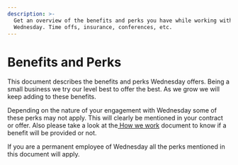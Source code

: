 ```yaml
---
description: >-
  Get an overview of the benefits and perks you have while working with
  Wednesday. Time offs, insurance, conferences, etc.
---
```


# Benefits and Perks

This document describes the benefits and perks Wednesday offers. Being a small business we try our level best to offer the best. As we grow we will keep adding to these benefits.

Depending on the nature of your engagement with Wednesday some of these perks may not apply. This will clearly be mentioned in your contract or offer. Also please take a look at the[ How we work](../how-we-work/) document to know if a benefit will be provided or not.

If you are a permanent employee of Wednesday all the perks mentioned in this document will apply.

